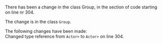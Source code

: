 There has been a change in the class Group, in the section of code starting on line nr 304.
  
The change is in the class ```Group```.
  
The following changes have been made:  
Changed type reference from ```Actor>``` to ```Actor>``` on line 304.  
